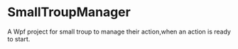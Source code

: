 # SmallTroupManager
A Wpf project for small troup to manage their action,when an action is ready to start.
